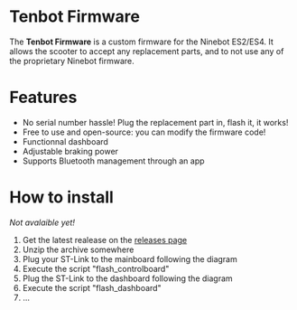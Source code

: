 # Tenbot Firmware

The **Tenbot Firmware** is a custom firmware for the Ninebot ES2/ES4. It allows the scooter to accept any replacement parts, and to not use any of the proprietary Ninebot firmware.


# Features

 - No serial number hassle! Plug the replacement part in, flash it, it works!
 - Free to use and open-source: you can modify the firmware code!
 - Functionnal dashboard
 - Adjustable braking power
 - Supports Bluetooth management through an app
 
 # How to install
 *Not avalaible yet!*
 1. Get the latest realease on the [releases page](https://github.com/tenbot/tenbot/releases)
 2. Unzip the archive somewhere
 3. Plug your ST-Link to the mainboard following the diagram
 4. Execute the script "flash_controlboard"
 5. Plug the ST-Link to the dashboard following the diagram
 6. Execute the script "flash_dashboard"
 7. ...
